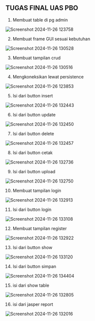 ## TUGAS FINAL UAS PBO
1.	Membuat table di pg admin

![Screenshot 2024-11-26 123758](https://github.com/user-attachments/assets/dd17174e-cf9f-4f5a-8466-59f6ed34d81b)


2.	Membuat frame GUI sesuai kebutuhan

![Screenshot 2024-11-26 130528](https://github.com/user-attachments/assets/208496b2-03db-4573-8a8a-486471536b09)


3.	Membuat tampilan crud

![Screenshot 2024-11-26 130516](https://github.com/user-attachments/assets/f8c7d2cb-33ac-4a43-988b-248b514f024e)


4.	Mengkoneksikan lewat persistence

![Screenshot 2024-11-26 123853](https://github.com/user-attachments/assets/0aef4abf-5d90-4c6c-89b5-636e94a4dd4e)


5.	Isi dari button insert

![Screenshot 2024-11-26 132443](https://github.com/user-attachments/assets/aadeab97-d600-470f-8486-45a375c226d6)


6.	Isi dari button update

![Screenshot 2024-11-26 132450](https://github.com/user-attachments/assets/b7d6c766-c4f4-4564-95c8-01ceadd4bdbc)


7.	Isi dari button delete

![Screenshot 2024-11-26 132457](https://github.com/user-attachments/assets/524c2ca2-82c7-49f6-85c1-580b255e56f6)

8.	Isi dari button cetak

![Screenshot 2024-11-26 132736](https://github.com/user-attachments/assets/f8a90149-e342-4b30-a355-ca5f48d18578)

9.	Isi dari button upload

![Screenshot 2024-11-26 132750](https://github.com/user-attachments/assets/0df12a4d-17f6-4b86-a2ad-94049ac58806)

10.	Membuat tampilan login 

![Screenshot 2024-11-26 132913](https://github.com/user-attachments/assets/c399888f-1c01-4ec0-937d-0504a8597bfd)

11.	Isi dari button login

![Screenshot 2024-11-26 133108](https://github.com/user-attachments/assets/f49d6e62-b5d4-448c-a06b-fb56f6fb6b0d)

12.	Membuat tampilan register

![Screenshot 2024-11-26 132922](https://github.com/user-attachments/assets/8b352dab-0e67-4d56-91c8-ad4050ad5bb4)

13.	Isi dari button show 

![Screenshot 2024-11-26 133120](https://github.com/user-attachments/assets/a6506020-b49e-42dc-bd73-0b0f364a2e22)

14.	Isi dari button simpan

![Screenshot 2024-11-26 134404](https://github.com/user-attachments/assets/5e3eccc0-cd85-497d-8ea8-bd8b3f483ad6)
  
15.	isi dari show table

![Screenshot 2024-11-26 132805](https://github.com/user-attachments/assets/808b44ab-7a94-499e-9790-b10cacbc937e)

16. isi dari jasper report
    
![Screenshot 2024-11-26 132016](https://github.com/user-attachments/assets/90381a46-4e24-4ac6-b1af-2b98428b4b3b)
